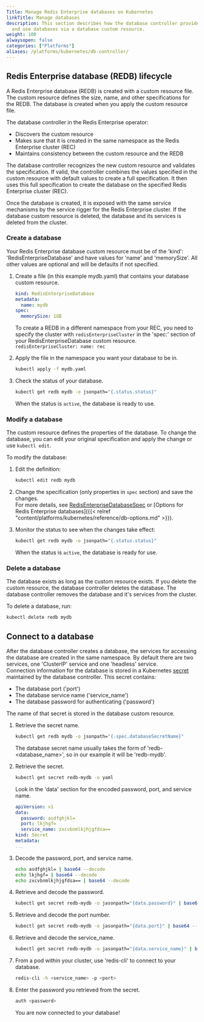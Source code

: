 ```yaml
---
Title: Manage Redis Enterprise databases on Kubernetes
linkTitle: Manage databases
description: This section describes how the database controller provides the ability to create, manage,
  and use databases via a database custom resource.
weight: 100
alwaysopen: false
categories: ["Platforms"]
aliases: /platforms/kubernetes/db-controller/
---
```

## Redis Enterprise database (REDB) lifecycle

A Redis Enterprise database (REDB) is created with a custom resource file. The custom resource defines the size, name, and other specifications for the REDB. The database is created when you apply the custom resource file.

The database controller in the Redis Enterprise operator:

- Discovers the custom resource
- Makes sure that it is created in the same namespace as the Redis Enterprise cluster (REC)
- Maintains consistency between the custom resource and the REDB

The database controller recognizes the new custom resource and validates the specification.
If valid, the controller combines the values specified in
the custom resource with default values to create a full specification. It then uses this full specification to create the
database on the specified Redis Enterprise cluster (REC).

Once the database is created, it is exposed with the same service mechanisms by the service rigger for the Redis Enterprise cluster.
If the database custom resource is deleted, the database and its services is deleted from the cluster.

### Create a database

Your Redis Enterprise database custom resource must be of the 'kind': 'RedisEnterpriseDatabase' and have values for 'name' and 'memorySize'. All other values are optional and will be defaults if not specified.

1. Create a file (in this example mydb.yaml) that contains your database custom resource.

    ```YAML
    kind: RedisEnterpriseDatabase
    metadata:
      name: mydb
    spec:
      memorySize: 1GB
    ```

    To create a REDB in a different namespace from your REC, you need to specify the cluster with `redisEnterpriseCluster` in the 'spec:' section of your RedisEnterpriseDatabase custom resource.
        ```
          redisEnterpriseCluster:
            name: rec
        ```

1. Apply the file in the namespace you want your database to be in.

    ```sh
    kubectl apply -f mydb.yaml
    ```

1. Check the status of your database.

    ```sh
    kubectl get redb mydb -o jsonpath="{.status.status}"
    ```

    When the status is `active`, the database is ready to use.

### Modify a database

The custom resource defines the properties of the database.
To change the database, you can edit your original specification and apply the change or use `kubectl edit`.

To modify the database:

1. Edit the definition:

    ```sh
    kubectl edit redb mydb
    ```

1. Change the specification (only properties in `spec` section) and save the changes.  
    For more details, see [RedisEnterpriseDatabaseSpec](https://github.com/RedisLabs/redis-enterprise-k8s-docs/blob/master/redis_enterprise_database_api.md#redisenterprisedatabasespec) or [Options for Redis Enterprise databases]({{< relref "content/platforms/kubernetes/reference/db-options.md" >}}). 

1. Monitor the status to see when the changes take effect:

    ```sh
    kubectl get redb mydb -o jsonpath="{.status.status}"
    ```

    When the status is `active`, the database is ready for use.

### Delete a database

The database exists as long as the custom resource exists.
If you delete the custom resource, the database controller deletes the database.
The database controller removes the database and it's services from the cluster.

To delete a database, run:

```sh
kubectl delete redb mydb
```

## Connect to a database

After the database controller creates a database, the services for accessing the database are created in the same namespace. By default there are two services, one 'ClusterIP' service and one 'headless' service.  
Connection information for the database is stored in a Kubernetes [secret](https://kubernetes.io/docs/concepts/configuration/secret/) maintained by the database controller. This secret contains:

- The database port ('port')
- The database service name ('service_name')
- The database password for authenticating ('password')

The name of that secret is stored in the database custom resource.

1. Retrieve the secret name.

    ```sh
    kubectl get redb mydb -o jsonpath="{.spec.databaseSecretName}"
    ```

      The database secret name usually takes the form of 'redb-<database_name>', so in our example it will be 'redb-mydb'.

1. Retrieve the secret.

    ```sh
    kubectl get secret redb-mydb -o yaml
    ```

      Look in the 'data' section for the encoded password, port, and service name.

    ```yaml
    apiVersion: v1
    data:
      password: asdfghjkl=
      port: lkjhgf=
      service_name: zxcvbnmlkjhjgfdsa==
    kind: Secret
    metadata:
    ...
    ```

1. Decode the password, port, and service name.

    ```sh
    echo asdfghjkl= | base64 --decode
    echo lkjhgf= | base64 --decode
    echo zxcvbnmlkjhjgfdsa== | base64 --decode
    ```

1. Retrieve and decode the password.

    ```sh
    kubectl get secret redb-mydb -o jasonpath="{data.password}" | base64 --decode
    ```

1. Retrieve and decode the port number.

    ```sh
    kubectl get secret redb-mydb -o jasonpath="{data.port}" | base64 --decode
    ```

1. Retrieve and decode the service_name.

    ```sh
    kubectl get secret redb-mydb -o jasonpath="{data.service_name}" | base64 --decode
    ```

1. From a pod within your cluster, use 'redis-cli' to connect to your database.

    ```sh
    redis-cli -h <service_name> -p <port>
    ```

1. Enter the password you retrieved from the secret.

    ```sh
    auth <password>
    ```

    You are now connected to your database!
